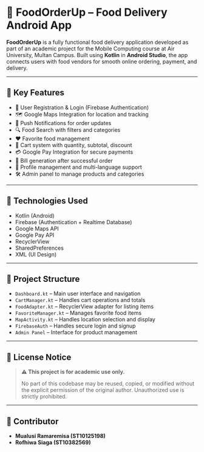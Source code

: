 # 🍔 FoodOrderUp – Food Delivery Android App

**FoodOrderUp** is a fully functional food delivery application developed as part of an academic project for the Mobile Computing course at Air University, Multan Campus. Built using **Kotlin** in **Android Studio**, the app connects users with food vendors for smooth online ordering, payment, and delivery.

---

## 📱 Key Features

- 🔐 User Registration & Login (Firebase Authentication)
- 🗺️ Google Maps Integration for location and tracking
- 🔔 Push Notifications for order updates
- 🔍 Food Search with filters and categories
- ❤️ Favorite food management
- 🛒 Cart system with quantity, subtotal, discount
- 💳 Google Pay Integration for secure payments
- 🧾 Bill generation after successful order
- 👤 Profile management and multi-language support
- 🛠️ Admin panel to manage products and categories

---

## 🔧 Technologies Used

- Kotlin (Android)
- Firebase (Authentication + Realtime Database)
- Google Maps API
- Google Pay API
- RecyclerView
- SharedPreferences
- XML (UI Design)

---

## 📂 Project Structure

- `Dashboard.kt` – Main user interface and navigation
- `CartManager.kt` – Handles cart operations and totals
- `FoodAdapter.kt` – RecyclerView adapter for listing items
- `FavoriteManager.kt` – Manages favorite food items
- `MapActivity.kt` – Handles location selection and display
- `FirebaseAuth` – Handles secure login and signup
- `Admin Panel` – Interface for product management

---

## 🚫 License Notice

> **⚠️ This project is for academic use only.**
>
> No part of this codebase may be reused, copied, or modified without the explicit permission of the original author. Unauthorized use is strictly prohibited.

---

## 👤 Contributor
- **Mualusi Ramaremisa (ST10125198)**
- **Rofhiwa Siaga (ST10382569)**
